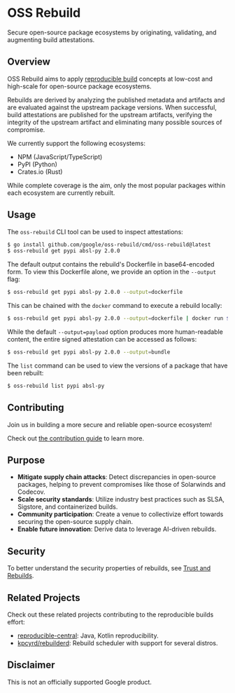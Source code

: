 # OSS Rebuild

Secure open-source package ecosystems by originating, validating, and augmenting
build attestations.

## Overview

OSS Rebuild aims to apply [reproducible build](https://reproducible-builds.org/)
concepts at low-cost and high-scale for open-source package ecosystems.

Rebuilds are derived by analyzing the published metadata and artifacts and are
evaluated against the upstream package versions. When successful, build
attestations are published for the upstream artifacts, verifying the integrity
of the upstream artifact and eliminating many possible sources of compromise.

We currently support the following ecosystems:

- NPM (JavaScript/TypeScript)
- PyPI (Python)
- Crates.io (Rust)

While complete coverage is the aim, only the most popular packages within each
ecosystem are currently rebuilt.

## Usage

The `oss-rebuild` CLI tool can be used to inspect attestations:

```bash
$ go install github.com/google/oss-rebuild/cmd/oss-rebuild@latest
$ oss-rebuild get pypi absl-py 2.0.0
```

The default output contains the rebuild's Dockerfile in base64-encoded form. To
view this Dockerfile alone, we provide an option in the `--output` flag:

```bash
$ oss-rebuild get pypi absl-py 2.0.0 --output=dockerfile
```

This can be chained with the `docker` command to execute a rebuild locally:

```bash
$ oss-rebuild get pypi absl-py 2.0.0 --output=dockerfile | docker run $(docker buildx build -q -)
```

While the default `--output=payload` option produces more human-readable
content, the entire signed attestation can be accessed as follows:

```bash
$ oss-rebuild get pypi absl-py 2.0.0 --output=bundle
```

The `list` command can be used to view the versions of a package that have been
rebuilt:

```bash
$ oss-rebuild list pypi absl-py
```

## Contributing

Join us in building a more secure and reliable open-source ecosystem!

Check out [the contribution guide](./CONTRIBUTING.md) to learn more.

## Purpose

- **Mitigate supply chain attacks**: Detect discrepancies in open-source
  packages, helping to prevent compromises like those of Solarwinds and
  Codecov.
- **Scale security standards**: Utilize industry best practices such as SLSA,
  Sigstore, and containerized builds.
- **Community participation**: Create a venue to collectivize effort towards
  securing the open-source supply chain.
- **Enable future innovation**: Derive data to leverage AI-driven rebuilds.

## Security

To better understand the security properties of rebuilds, see
[Trust and Rebuilds](./docs/trust.md).

## Related Projects

Check out these related projects contributing to the reproducible builds effort:

- [reproducible-central](https://github.com/jvm-repo-rebuild/reproducible-central):
  Java, Kotlin reproducibility.
- [kpcyrd/rebuilderd](https://github.com/kpcyrd/rebuilderd): Rebuild scheduler
  with support for several distros.

## Disclaimer

This is not an officially supported Google product.
